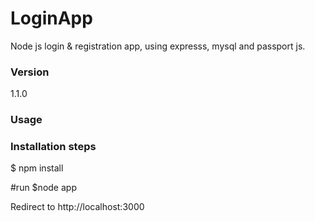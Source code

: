 # LoginApp
Node js login &amp; registration app, using expresss, mysql and passport js.

### Version
1.1.0

### Usage


### Installation steps

$ npm install

#run 
$node app

Redirect to http://localhost:3000
